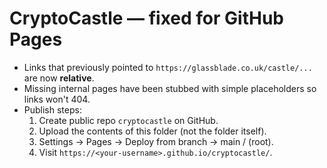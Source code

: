 # CryptoCastle — fixed for GitHub Pages

- Links that previously pointed to `https://glassblade.co.uk/castle/...` are now **relative**.
- Missing internal pages have been stubbed with simple placeholders so links won't 404.
- Publish steps:
  1) Create public repo `cryptocastle` on GitHub.
  2) Upload the contents of this folder (not the folder itself).
  3) Settings → Pages → Deploy from branch → main / (root).
  4) Visit `https://<your-username>.github.io/cryptocastle/`.
